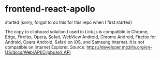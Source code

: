 # frontend-react-apollo

started (sorry, forgot to do this for this repo when I first started)

The copy to clipboard solution I used in Link.js is compatible in Chrome, Edge, Firefox, Opera, Safari, WebView Android, Chrome Android, Firefox for Android, Opera Android, Safari on iOS, and Samsung Internet. It is not compatible on Internet Explorer. Source: https://developer.mozilla.org/en-US/docs/Web/API/Clipboard_API
